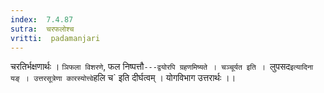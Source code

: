 ```yaml
---
index:  7.4.87
sutra:  चरफलोश्च
vritti:  padamanjari
---
```


चरतिर्भक्षणार्थः । `ञिफला विशरणे`, फल निष्पत्तौ`---द्वयोरपि ग्रहणमिष्यते । चञ्चूर्यत इति । `लुपसद` इत्यादिना यङ् । उत्तरसूत्रेणा कारस्योत्त्वे `हलि च` इति दीर्घत्वम् । योगविभाग उत्तरार्थः ।।
